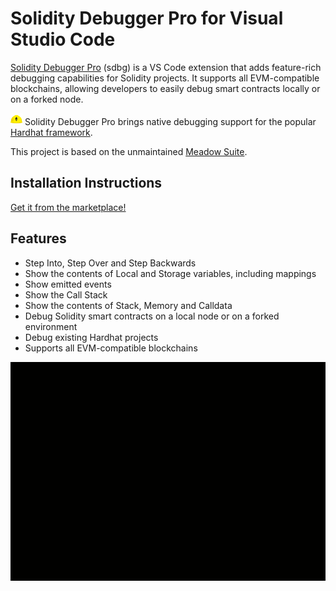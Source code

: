# Solidity Debugger Pro for Visual Studio Code
[Solidity Debugger Pro](https://soliditydebugger.org/) (sdbg) is a VS Code extension that adds feature-rich debugging capabilities for Solidity projects. It supports all EVM-compatible blockchains, allowing developers to easily debug smart contracts locally or on a forked node. 

<img src="images/hardhat-logo-small.png" alt="hardhat-logo-small.png" /> Solidity Debugger Pro brings native debugging support for the popular [Hardhat framework](https://hardhat.org/).

This project is based on the unmaintained [Meadow Suite](https://github.com/MeadowSuite/Meadow).

## Installation Instructions

[Get it from the marketplace!](https://marketplace.visualstudio.com/items?itemName=robertaachenw.solidity-debugger-pro)

## Features

- Step Into, Step Over and Step Backwards
- Show the contents of Local and Storage variables, including mappings
- Show emitted events
- Show the Call Stack
- Show the contents of Stack, Memory and Calldata
- Debug Solidity smart contracts on a local node or on a forked environment
- Debug existing Hardhat projects
- Supports all EVM-compatible blockchains

![demo.gif](VSCodeExt/images/demo.gif)
